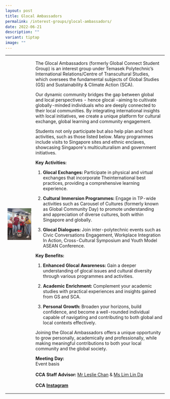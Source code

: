 ```yaml
---
layout: post
title: Glocal Ambassadors
permalink: /interest-groups/glocal-ambassadors/
date: 2022-06-21
description: ""
variant: tiptap
image: ""
---
```

<table style="minWidth: 50px">
<colgroup>
<col>
<col>
</colgroup>
<tbody>
<tr>
<td rowspan="1" colspan="1">
<div class="isomer-image-wrapper">
<img style="display:block;margin-left:auto;margin-right:auto;" height="auto" width="100%" alt="Global Connect Student Group" src="/images/CCA_global_connect_student_group.jpg">
</div>
</td>
<td rowspan="1" colspan="1">
<p>The Glocal Ambassadors (formerly Global Connect Student Group) is an interest
group under Temasek Polytechnic’s International Relations/Centre of Transcultural
Studies, which oversees the fundamental subjects of Global Studies (GS)
and Sustainability &amp; Climate Action (SCA).</p>
<p></p>
<p>Our dynamic community bridges the gap between global and local perspectives
- hence glocal -aiming to cultivate globally-minded individuals who are
deeply connected to their local communities. By integrating international
insights with local initiatives, we create a unique platform for cultural
exchange, global learning and community engagement.</p>
<p></p>
<p>Students not only participate but also help plan and host activities,
such as those listed below. Many programmes include visits to Singapore
sites and ethnic enclaves, showcasing Singapore's multiculturalism and
government initiatives.</p>
<p></p>
<p><strong>Key Activities:</strong>
</p>
<p></p>
<ol data-tight="true" class="tight">
<li>
<p><strong>Glocal Exchanges:</strong> Participate in physical and virtual
exchanges that incorporate Theinternational best practices, providing a
comprehensive learning experience.</p>
<p></p>
</li>
<li>
<p><strong>Cultural Immersion Programmes:</strong> Engage in TP-wide activities
such as Carousel of Cultures (formerly known as Global Community Day) to
promote understanding and appreciation of diverse cultures, both within
Singapore and globally.</p>
<p></p>
</li>
<li>
<p><strong>Glocal Dialogues: </strong>Join inter-polytechnic events such
as Civic Conversations Engagement, Workplace Integration In Action, Cross-Cultural
Symposium and Youth Model ASEAN Conference.</p>
</li>
</ol>
<p></p>
<p><strong>Key Benefits:</strong>
</p>
<p></p>
<ol data-tight="true" class="tight">
<li>
<p><strong>Enhanced Glocal Awareness: </strong>Gain a deeper understanding
of glocal issues and cultural diversity through various programmes and
activities.</p>
<p></p>
</li>
<li>
<p><strong>Academic Enrichment: </strong>Complement your academic studies
with practical experiences and insights gained from GS and SCA.</p>
<p></p>
</li>
<li>
<p><strong>Personal Growth: </strong>Broaden your horizons, build confidence,
and become a well-rounded individual capable of navigating and contributing
to both global and local contexts effectively.</p>
</li>
</ol>
<p></p>
<p>Joining the Glocal Ambassadors offers a unique opportunity to grow personally,
academically and professionally, while making meaningful contributions
to both your local community and the global society.</p>
<p></p>
<p><strong>Meeting Day:</strong>
<br>Event basis
<br>
<br><strong>CCA Staff Advisor:</strong>  <a href="mailto:Leslie_Chan@tp.edu.sg" rel="noopener noreferrer nofollow" target="_blank">Mr Leslie Chan</a> &amp; <a href="mailto:Lim_Lin_Da@tp.edu.sg" rel="noopener noreferrer nofollow" target="_blank">Ms Lim Lin Da</a>
<br>
<br><strong>CCA <a href="https://www.instagram.com/TP.GCSG" rel="noopener noreferrer nofollow" target="_blank">Instagram</a></strong>
</p>
</td>
</tr>
</tbody>
</table>
<p></p>
